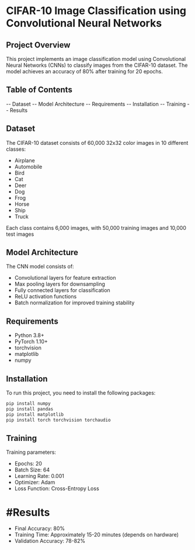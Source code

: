 # CIFAR-10 Image Classification using Convolutional Neural Networks
## Project Overview
This project implements an image classification model using Convolutional Neural Networks (CNNs) to classify images from the CIFAR-10 dataset. The model achieves an accuracy of 80% after training for 20 epochs.

## Table of Contents
-- Dataset
-- Model Architecture
-- Requirements
-- Installation
-- Training
-- Results

## Dataset
The CIFAR-10 dataset consists of 60,000 32x32 color images in 10 different classes:

- Airplane
- Automobile
- Bird
- Cat
- Deer
- Dog
- Frog
- Horse
- Ship
- Truck

Each class contains 6,000 images, with 50,000 training images and 10,000 test images

## Model Architecture
The CNN model consists of:

- Convolutional layers for feature extraction
- Max pooling layers for downsampling
- Fully connected layers for classification
- ReLU activation functions
- Batch normalization for improved training stability


## Requirements

- Python 3.8+
- PyTorch 1.10+
- torchvision
- matplotlib
- numpy

## Installation

To run this project, you need to install the following packages:

```python
pip install numpy
pip install pandas
pip install matplotlib
pip install torch torchvision torchaudio
```

## Training
Training parameters:

- Epochs: 20
- Batch Size: 64
- Learning Rate: 0.001
- Optimizer: Adam
- Loss Function: Cross-Entropy Loss

# #Results

- Final Accuracy: 80%
- Training Time: Approximately 15-20 minutes (depends on hardware)
- Validation Accuracy: 78-82%
